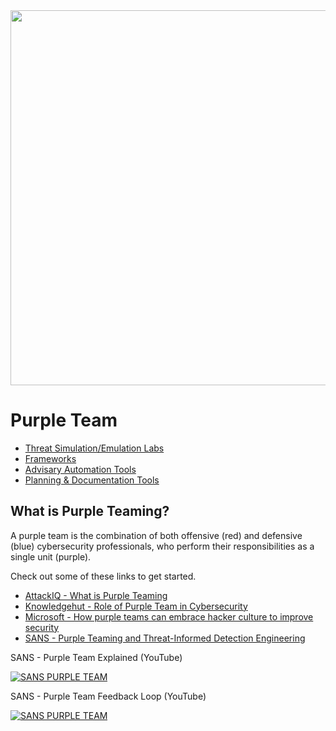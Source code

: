 <img src="https://cdn.hackernoon.com/images/xwRTMTtsfYNZdN4zVqQuYZcuZrs1-2b136dx.png" width="600px">
  
# Purple Team  
- [Threat Simulation/Emulation Labs](/purple_team/threat_simulation_emulation_labs.md)  
- [Frameworks](/purple_team/pt_frameworks.md)  
- [Advisary Automation Tools](/purple_team/pt_automation.md)  
- [Planning & Documentation Tools](/purple_team/pt_plan_document.md)  
  
  
## What is Purple Teaming?
A purple team is the combination of both offensive (red) and defensive (blue) cybersecurity professionals, who perform their responsibilities as a single unit (purple).  
  
Check out some of these links to get started.  
  
- [AttackIQ - What is Purple Teaming](https://www.attackiq.com/glossary/purple-teaming/)  
- [Knowledgehut - Role of Purple Team in Cybersecurity](https://www.knowledgehut.com/blog/security/purple-teaming)  
- [Microsoft - How purple teams can embrace hacker culture to improve security](https://www.microsoft.com/en-us/security/blog/2021/06/10/how-purple-teams-can-embrace-hacker-culture-to-improve-security/)  
- [SANS - Purple Teaming and Threat-Informed Detection Engineering](https://www.sans.org/blog/purple-teaming-threat-informed-detection-engineering/)  
  
SANS - Purple Team Explained (YouTube)  
<div align="left">
  <a href="https://www.youtube.com/watch?v=6s-G7u0w-wc"><img src="https://img.youtube.com/vi/6s-G7u0w-wc/0.jpg" alt="SANS PURPLE TEAM"></a>
</div>  
  
SANS - Purple Team Feedback Loop (YouTube)  
<div align="left">
  <a href="https://www.youtube.com/watch?v=44PjdBd6e88"><img src="https://img.youtube.com/vi/44PjdBd6e88/0.jpg" alt="SANS PURPLE TEAM"></a>
</div>  
